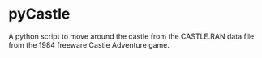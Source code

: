 # pyCastle

A python script to move around the castle from the CASTLE.RAN data file from the 1984 freeware Castle Adventure game.
